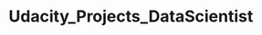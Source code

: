 # Udacity_Projects_DataScientist

<div align="center">
<a href ="Data Scientist nanodegree.docx"</a> 
</div>
